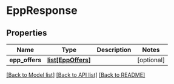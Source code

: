 # EppResponse

## Properties
Name | Type | Description | Notes
------------ | ------------- | ------------- | -------------
**epp_offers** | [**list[EppOffers]**](EppOffers.md) |  | [optional] 

[[Back to Model list]](../README.md#documentation-for-models) [[Back to API list]](../README.md#documentation-for-api-endpoints) [[Back to README]](../README.md)

